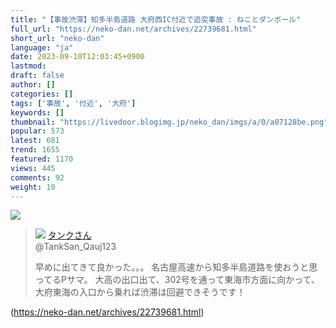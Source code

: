 ```yaml
---
title: "【事故渋滞】知多半島道路 大府西IC付近で追突事故 : ねことダンボール"
full_url: "https://neko-dan.net/archives/22739681.html"
short_url: "neko-dan"
language: "ja"
date: 2023-09-10T12:03:45+0900
lastmod: 
draft: false
author: []
categories: []
tags: ['事故', '付近', '大府']
keywords: []
thumbnail: "https://livedoor.blogimg.jp/neko_dan/imgs/a/0/a07128be.png"
popular: 573
latest: 681
trend: 1655
featured: 1170
views: 445
comments: 92
weight: 10
---
```


![](https://livedoor.blogimg.jp/neko_dan/imgs/a/0/a07128be.png)

<blockquote id='twibodyCtnazc9nds'> <p> <img src='https://livedoor.blogimg.jp/neko_dan/imgs/f/b/fb6eec5e.jpg'> <a href='https://twitter.com/TankSan_Qauj123/status/1700702958315557226' target='_blank'>タンクさん </a><br> @TankSan_Qauj123 </p> <p id='twitextCtnazc9nds'> 早めに出てきて良かった。。。 名古屋高速から知多半島道路を使おうと思ってるPサマ。 大高の出口出て、302号を通って東海市方面に向かって、大府東海の入口から乗れば渋滞は回避できそうです！ </p> <p> <a href='https://twitter.com/TankSan_Qauj123/status/1700702958315557226' target='_blank'></a> </p> </blockquote> 

(https://neko-dan.net/archives/22739681.html)
